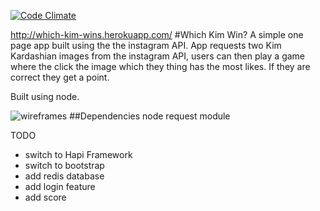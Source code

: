 [![Code Climate](https://codeclimate.com/github/RachBLondon/which-kim-will-win/badges/gpa.svg)](https://codeclimate.com/github/RachBLondon/which-kim-will-win)

http://which-kim-wins.herokuapp.com/
#Which Kim Win?
A simple one page app built using the the instagram API. App requests two Kim Kardashian images from the instagram API, users can then play a game where the click the image which they thing has the most likes. If they are correct they get a point.

Built using node.

![wireframes](https://files.gitter.im/RachBLondon/em4x/balsamic-mockup.png)
##Dependencies
node request module

TODO
- switch to Hapi Framework
- switch to bootstrap
- add redis database
- add login feature
- add score
